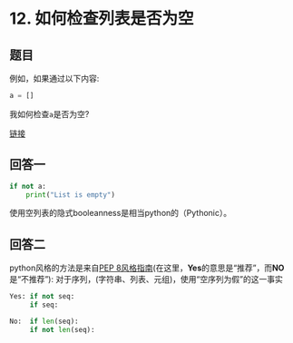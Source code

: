 # 12. 如何检查列表是否为空

## 题目

例如，如果通过以下内容:

```python
a = []
```

我如何检查`a`是否为空?

[链接](https://stackoverflow.com/questions/53513/how-do-i-check-if-a-list-is-empty)

## 回答一

```python
if not a:
    print("List is empty")
```

使用空列表的隐式booleanness是相当python的（Pythonic）。

## 回答二

python风格的方法是来自[PEP 8风格指南](https://www.python.org/dev/peps/pep-0008/)(在这里，**Yes**的意思是“推荐”，而**NO**是“不推荐”):
对于序列，(字符串、列表、元组)，使用“空序列为假”的这一事实

```python
Yes: if not seq:
     if seq:

No:  if len(seq):
     if not len(seq):
```